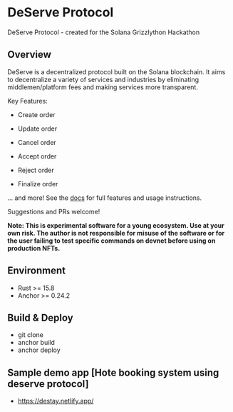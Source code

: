# DeServe Protocol

DeServe Protocol - created for the Solana Grizzlython Hackathon

## Overview

DeServe is a decentralized protocol built on the Solana blockchain. It aims to decentralize a 
variety of services and industries by eliminating middlemen/platform fees and making services 
more transparent.

Key Features:

-   Create order

-   Update order

-   Cancel order

-   Accept order

-   Reject order

-   Finalize order

... and more! See the [docs](./programs/ordering_system/src/lib.rs) for full features and usage instructions.


Suggestions and PRs welcome!

**Note: This is experimental software for a young ecosystem. Use at your own risk. The author is not responsible for misuse of the software or for the user failing to test specific commands on devnet before using on production NFTs.**


## Environment

-   Rust >= 15.8
-   Anchor >= 0.24.2

## Build & Deploy

-   git clone
-   anchor build
-   anchor deploy

## Sample demo app [Hote booking system using deserve protocol]

- https://destay.netlify.app/
